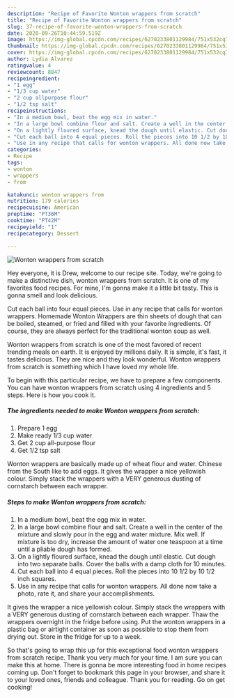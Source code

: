 ```yaml
---
description: "Recipe of Favorite Wonton wrappers from scratch"
title: "Recipe of Favorite Wonton wrappers from scratch"
slug: 37-recipe-of-favorite-wonton-wrappers-from-scratch
date: 2020-09-26T10:44:59.519Z
image: https://img-global.cpcdn.com/recipes/6270233801129984/751x532cq70/wonton-wrappers-from-scratch-recipe-main-photo.jpg
thumbnail: https://img-global.cpcdn.com/recipes/6270233801129984/751x532cq70/wonton-wrappers-from-scratch-recipe-main-photo.jpg
cover: https://img-global.cpcdn.com/recipes/6270233801129984/751x532cq70/wonton-wrappers-from-scratch-recipe-main-photo.jpg
author: Lydia Alvarez
ratingvalue: 4
reviewcount: 8847
recipeingredient:
- "1 egg"
- "1/3 cup water"
- "2 cup allpurpose flour"
- "1/2 tsp salt"
recipeinstructions:
- "In a medium bowl, beat the egg mix in water."
- "In a large bowl combine flour and salt. Create a well in the center of the mixture and slowly pour in the egg and water mixture. Mix well. If mixture is too dry, increase the amount of water one teaspoon at a time until a pliable dough has formed."
- "On a lightly floured surface, knead the dough until elastic. Cut dough into two separate balls. Cover the balls with a damp cloth for 10 minutes."
- "Cut each ball into 4 equal pieces. Roll the pieces into 10 1/2 by 10 1/2 inch squares."
- "Use in any recipe that calls for wonton wrappers. All done now take a photo, rate it, and share your accomplishments."
categories:
- Recipe
tags:
- wonton
- wrappers
- from

katakunci: wonton wrappers from 
nutrition: 179 calories
recipecuisine: American
preptime: "PT36M"
cooktime: "PT42M"
recipeyield: "1"
recipecategory: Dessert

---
```



![Wonton wrappers from scratch](https://img-global.cpcdn.com/recipes/6270233801129984/751x532cq70/wonton-wrappers-from-scratch-recipe-main-photo.jpg)

Hey everyone, it is Drew, welcome to our recipe site. Today, we're going to make a distinctive dish, wonton wrappers from scratch. It is one of my favorites food recipes. For mine, I'm gonna make it a little bit tasty. This is gonna smell and look delicious.

Cut each ball into four equal pieces. Use in any recipe that calls for wonton wrappers. Homemade Wonton Wrappers are thin sheets of dough that can be boiled, steamed, or fried and filled with your favorite ingredients. Of course, they are always perfect for the traditional wonton soup as well.

Wonton wrappers from scratch is one of the most favored of recent trending meals on earth. It is enjoyed by millions daily. It is simple, it's fast, it tastes delicious. They are nice and they look wonderful. Wonton wrappers from scratch is something which I have loved my whole life.


To begin with this particular recipe, we have to prepare a few components. You can have wonton wrappers from scratch using 4 ingredients and 5 steps. Here is how you cook it.

<!--inarticleads1-->

##### The ingredients needed to make Wonton wrappers from scratch:

1. Prepare 1 egg
1. Make ready 1/3 cup water
1. Get 2 cup all-purpose flour
1. Get 1/2 tsp salt


Wonton wrappers are basically made up of wheat flour and water. Chinese from the South like to add eggs. It gives the wrapper a nice yellowish colour. Simply stack the wrappers with a VERY generous dusting of cornstarch between each wrapper. 

<!--inarticleads2-->

##### Steps to make Wonton wrappers from scratch:

1. In a medium bowl, beat the egg mix in water.
1. In a large bowl combine flour and salt. Create a well in the center of the mixture and slowly pour in the egg and water mixture. Mix well. If mixture is too dry, increase the amount of water one teaspoon at a time until a pliable dough has formed.
1. On a lightly floured surface, knead the dough until elastic. Cut dough into two separate balls. Cover the balls with a damp cloth for 10 minutes.
1. Cut each ball into 4 equal pieces. Roll the pieces into 10 1/2 by 10 1/2 inch squares.
1. Use in any recipe that calls for wonton wrappers. All done now take a photo, rate it, and share your accomplishments.


It gives the wrapper a nice yellowish colour. Simply stack the wrappers with a VERY generous dusting of cornstarch between each wrapper. Thaw the wrappers overnight in the fridge before using. Put the wonton wrappers in a plastic bag or airtight container as soon as possible to stop them from drying out. Store in the fridge for up to a week. 

So that's going to wrap this up for this exceptional food wonton wrappers from scratch recipe. Thank you very much for your time. I am sure you can make this at home. There is gonna be more interesting food in home recipes coming up. Don't forget to bookmark this page in your browser, and share it to your loved ones, friends and colleague. Thank you for reading. Go on get cooking!
